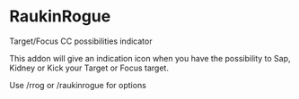 # RaukinRogue
 Target/Focus CC possibilities indicator

This addon will give an indication icon when you have the possibility to Sap, Kidney or Kick your Target or Focus target.

Use /rrog or /raukinrogue for options